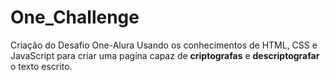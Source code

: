# One_Challenge
Criação do Desafio One-Alura
Usando os conhecimentos de HTML, CSS e JavaScript para criar uma pagína capaz de **criptografas** e **descriptografar** o texto escrito.

